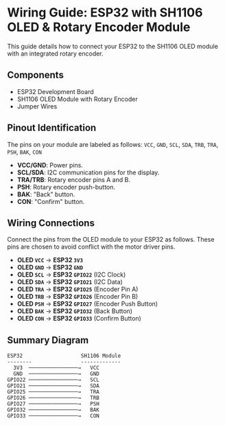 # Wiring Guide: ESP32 with SH1106 OLED & Rotary Encoder Module

This guide details how to connect your ESP32 to the SH1106 OLED module with an integrated rotary encoder.

## Components

*   ESP32 Development Board
*   SH1106 OLED Module with Rotary Encoder
*   Jumper Wires

## Pinout Identification

The pins on your module are labeled as follows:
`VCC`, `GND`, `SCL`, `SDA`, `TRB`, `TRA`, `PSH`, `BAK`, `CON`

*   **VCC/GND**: Power pins.
*   **SCL/SDA**: I2C communication pins for the display.
*   **TRA/TRB**: Rotary encoder pins A and B.
*   **PSH**: Rotary encoder push-button.
*   **BAK**: "Back" button.
*   **CON**: "Confirm" button.

## Wiring Connections

Connect the pins from the OLED module to your ESP32 as follows. These pins are chosen to avoid conflict with the motor driver pins.

*   **OLED `VCC`** → **ESP32 `3V3`**
*   **OLED `GND`** → **ESP32 `GND`**
*   **OLED `SCL`** → **ESP32 `GPIO22`** (I2C Clock)
*   **OLED `SDA`** → **ESP32 `GPIO21`** (I2C Data)
*   **OLED `TRA`** → **ESP32 `GPIO25`** (Encoder Pin A)
*   **OLED `TRB`** → **ESP32 `GPIO26`** (Encoder Pin B)
*   **OLED `PSH`** → **ESP32 `GPIO27`** (Encoder Push Button)
*   **OLED `BAK`** → **ESP32 `GPIO32`** (Back Button)
*   **OLED `CON`** → **ESP32 `GPIO33`** (Confirm Button)

## Summary Diagram

```
ESP32                   SH1106 Module
--------                -------------
  3V3  ────────────────→   VCC
  GND  ────────────────→   GND
GPIO22 ────────────────→   SCL
GPIO21 ────────────────→   SDA
GPIO25 ────────────────→   TRA
GPIO26 ────────────────→   TRB
GPIO27 ────────────────→   PSH
GPIO32 ────────────────→   BAK
GPIO33 ────────────────→   CON
```
